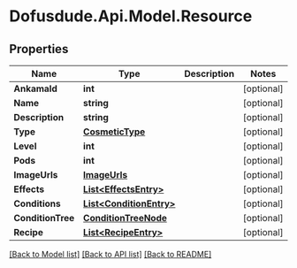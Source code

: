 # Dofusdude.Api.Model.Resource

## Properties

Name | Type | Description | Notes
------------ | ------------- | ------------- | -------------
**AnkamaId** | **int** |  | [optional] 
**Name** | **string** |  | [optional] 
**Description** | **string** |  | [optional] 
**Type** | [**CosmeticType**](CosmeticType.md) |  | [optional] 
**Level** | **int** |  | [optional] 
**Pods** | **int** |  | [optional] 
**ImageUrls** | [**ImageUrls**](ImageUrls.md) |  | [optional] 
**Effects** | [**List&lt;EffectsEntry&gt;**](EffectsEntry.md) |  | [optional] 
**Conditions** | [**List&lt;ConditionEntry&gt;**](ConditionEntry.md) |  | [optional] 
**ConditionTree** | [**ConditionTreeNode**](ConditionTreeNode.md) |  | [optional] 
**Recipe** | [**List&lt;RecipeEntry&gt;**](RecipeEntry.md) |  | [optional] 

[[Back to Model list]](../README.md#documentation-for-models) [[Back to API list]](../README.md#documentation-for-api-endpoints) [[Back to README]](../README.md)

